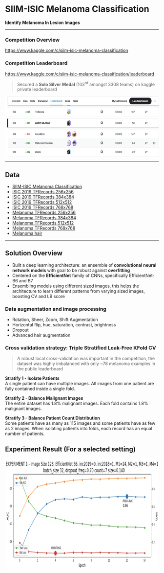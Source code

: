 # SIIM-ISIC Melanoma Classification
**Identify Melanoma In Lesion Images**

---

### Competition Overview  
https://www.kaggle.com/c/siim-isic-melanoma-classification  
### Competition Leaderboard
https://www.kaggle.com/c/siim-isic-melanoma-classification/leaderboard
> Secured a **Solo Silver Medal** (103<sup>rd</sup> amongst 3308 teams) on kaggle private leaderboard

<a href="https://www.kaggle.com/c/siim-isic-melanoma-classification/leaderboard"><img src="https://github.com/sajwankit/SIIM-ISIC-Melanoma-Classification/blob/main/images/kaggle_lb.png" align="center" height="200" width="720" ></a> 

---

## Data

* [SIIM-ISIC Melanoma Classification](https://www.kaggle.com/c/siim-isic-melanoma-classification/data)
* [ISIC 2019 TFRecords 256x256](https://www.kaggle.com/cdeotte/isic2019-256x256)
* [ISIC 2019 TFRecords 384x384](https://www.kaggle.com/cdeotte/isic2019-384x384)
* [ISIC 2019 TFRecords 512x512](https://www.kaggle.com/cdeotte/isic2019-512x512)
* [ISIC 2019 TFRecords 768x768](https://www.kaggle.com/cdeotte/isic2019-768x768)
* [Melanoma TFRecords 256x256](https://www.kaggle.com/cdeotte/melanoma-256x256)
* [Melanoma TFRecords 384x384](https://www.kaggle.com/cdeotte/melanoma-384x384)
* [Melanoma TFRecords 512x512](https://www.kaggle.com/cdeotte/melanoma-512x512)
* [Melanoma TFRecords 768x768](https://www.kaggle.com/cdeotte/melanoma-768x768)
* [Melanoma hair](https://www.kaggle.com/nroman/melanoma-hairs)

---

## Solution Overview
 
* Built a deep learning architecture: an ensemble of **convolutional neural network models** with goal to be robust against **overfitting**
* Centered on the **EfficientNet** family of CNNs,
specifically EfficientNet-B6 and B7
* Ensembling models using different sized images, this helps the architecture to learn different patterns from varying sized images, boosting CV and LB score

### Data augmentation and image processing
* Rotation, Sheer, Zoom, Shift Augmentation 
* Horizontal flip, hue, saturation, contrast, brightness
* Dropout
* Advanced hair augmentation

### Cross validation strategy: Triple Stratified Leak-Free KFold CV
> A robust local cross-validation was important in the competition, the dataset was highly imbalanced with only ~78 melanoma examples in the public leaderboard

**Stratify 1 - Isolate Patients**  
A single patient can have multiple images. All images from one patient are fully contained inside a single fold.  

**Stratify 2 - Balance Malignant Images**  
The entire dataset has 1.8% malignant images. Each fold contains 1.8% malignant images.  

**Stratify 3 - Balance Patient Count Distribution**  
Some patients have as many as 115 images and some patients have as few as 2 images. When isolating patients into folds, each record has an equal number of patients.

## Experiment Result (For a selected setting)
<img src="https://github.com/sajwankit/SIIM-ISIC-Melanoma-Classification/blob/main/images/exp_result.png" align="center" height="360" width="720" >
